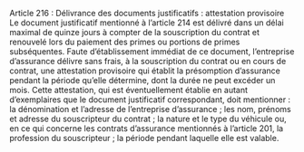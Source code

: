 Article 216 : Délivrance des documents justificatifs : attestation provisoire
Le document justificatif mentionné à l’article 214 est délivré dans un délai maximal de quinze jours à compter de la souscription du contrat et renouvelé lors du paiement des primes ou portions de primes subséquentes.
Faute d’établissement immédiat de ce document, l’entreprise d’assurance délivre sans frais, à la souscription du contrat ou en cours de contrat, une attestation provisoire qui établit la présomption d’assurance pendant la période qu’elle détermine, dont la durée ne peut excéder un mois.
Cette attestation, qui est éventuellement établie en autant d’exemplaires que le document justificatif correspondant, doit mentionner :
la dénomination et l’adresse de l’entreprise d’assurance ;
les nom, prénoms et adresse du souscripteur du contrat ;
la nature et le type du véhicule ou, en ce qui concerne les contrats d’assurance mentionnés à l’article 201, la profession du souscripteur ;
la période pendant laquelle elle est valable.